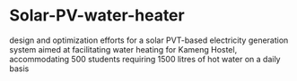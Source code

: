 # Solar-PV-water-heater
design and optimization efforts for a solar PVT-based electricity generation system aimed at facilitating water heating for Kameng Hostel, accommodating 500 students requiring 1500 litres of hot water on a daily basis
